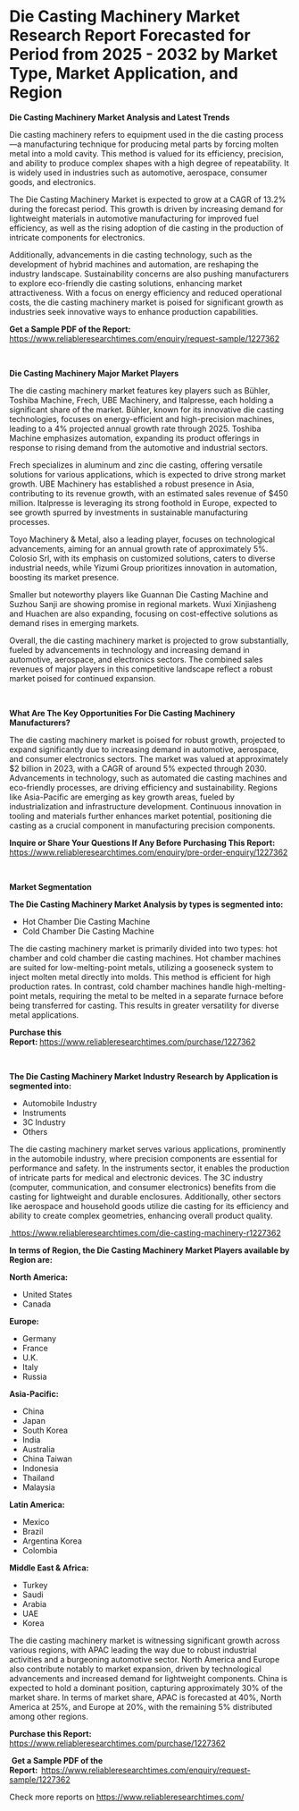 <p><h1>Die Casting Machinery Market Research Report Forecasted for Period from 2025 -  2032 by Market Type, Market Application, and Region</h1></p><p><strong>Die Casting Machinery Market Analysis and Latest Trends</strong></p>
<p><p>Die casting machinery refers to equipment used in the die casting process—a manufacturing technique for producing metal parts by forcing molten metal into a mold cavity. This method is valued for its efficiency, precision, and ability to produce complex shapes with a high degree of repeatability. It is widely used in industries such as automotive, aerospace, consumer goods, and electronics.</p><p>The Die Casting Machinery Market is expected to grow at a CAGR of 13.2% during the forecast period. This growth is driven by increasing demand for lightweight materials in automotive manufacturing for improved fuel efficiency, as well as the rising adoption of die casting in the production of intricate components for electronics. </p><p>Additionally, advancements in die casting technology, such as the development of hybrid machines and automation, are reshaping the industry landscape. Sustainability concerns are also pushing manufacturers to explore eco-friendly die casting solutions, enhancing market attractiveness. With a focus on energy efficiency and reduced operational costs, the die casting machinery market is poised for significant growth as industries seek innovative ways to enhance production capabilities.</p></p>
<p><strong>Get a Sample PDF of the Report:&nbsp;</strong> <a href="https://www.reliableresearchtimes.com/enquiry/request-sample/1227362?utm_campaign=2308&utm_medium=2&utm_source=Github&utm_content=ia&utm_term=16022025&utm_id=die-casting-machinery">https://www.reliableresearchtimes.com/enquiry/request-sample/1227362</a></p>
<p>&nbsp;</p>
<p><strong>Die Casting Machinery Major Market Players</strong></p>
<p><p>The die casting machinery market features key players such as Bühler, Toshiba Machine, Frech, UBE Machinery, and Italpresse, each holding a significant share of the market. Bühler, known for its innovative die casting technologies, focuses on energy-efficient and high-precision machines, leading to a 4% projected annual growth rate through 2025. Toshiba Machine emphasizes automation, expanding its product offerings in response to rising demand from the automotive and industrial sectors.</p><p>Frech specializes in aluminum and zinc die casting, offering versatile solutions for various applications, which is expected to drive strong market growth. UBE Machinery has established a robust presence in Asia, contributing to its revenue growth, with an estimated sales revenue of $450 million. Italpresse is leveraging its strong foothold in Europe, expected to see growth spurred by investments in sustainable manufacturing processes.</p><p>Toyo Machinery & Metal, also a leading player, focuses on technological advancements, aiming for an annual growth rate of approximately 5%. Colosio Srl, with its emphasis on customized solutions, caters to diverse industrial needs, while Yizumi Group prioritizes innovation in automation, boosting its market presence.</p><p>Smaller but noteworthy players like Guannan Die Casting Machine and Suzhou Sanji are showing promise in regional markets. Wuxi Xinjiasheng and Huachen are also expanding, focusing on cost-effective solutions as demand rises in emerging markets.</p><p>Overall, the die casting machinery market is projected to grow substantially, fueled by advancements in technology and increasing demand in automotive, aerospace, and electronics sectors. The combined sales revenues of major players in this competitive landscape reflect a robust market poised for continued expansion.</p></p>
<p>&nbsp;</p>
<p><strong>What Are The Key Opportunities For Die Casting Machinery Manufacturers?</strong></p>
<p><p>The die casting machinery market is poised for robust growth, projected to expand significantly due to increasing demand in automotive, aerospace, and consumer electronics sectors. The market was valued at approximately $2 billion in 2023, with a CAGR of around 5% expected through 2030. Advancements in technology, such as automated die casting machines and eco-friendly processes, are driving efficiency and sustainability. Regions like Asia-Pacific are emerging as key growth areas, fueled by industrialization and infrastructure development. Continuous innovation in tooling and materials further enhances market potential, positioning die casting as a crucial component in manufacturing precision components.</p></p>
<p><strong>Inquire or Share Your Questions If Any Before Purchasing This Report:</strong> <a href="https://www.reliableresearchtimes.com/enquiry/pre-order-enquiry/1227362?utm_campaign=2308&utm_medium=2&utm_source=Github&utm_content=ia&utm_term=16022025&utm_id=die-casting-machinery">https://www.reliableresearchtimes.com/enquiry/pre-order-enquiry/1227362</a></p>
<p>&nbsp;</p>
<p><strong>Market Segmentation</strong></p>
<p><strong>The Die Casting Machinery Market Analysis by types is segmented into:</strong></p>
<p><ul><li>Hot Chamber Die Casting Machine</li><li>Cold Chamber Die Casting Machine</li></ul></p>
<p><p>The die casting machinery market is primarily divided into two types: hot chamber and cold chamber die casting machines. Hot chamber machines are suited for low-melting-point metals, utilizing a gooseneck system to inject molten metal directly into molds. This method is efficient for high production rates. In contrast, cold chamber machines handle high-melting-point metals, requiring the metal to be melted in a separate furnace before being transferred for casting. This results in greater versatility for diverse metal applications.</p></p>
<p><strong>Purchase this Report:&nbsp;</strong><a href="https://www.reliableresearchtimes.com/purchase/1227362?utm_campaign=2308&utm_medium=2&utm_source=Github&utm_content=ia&utm_term=16022025&utm_id=die-casting-machinery">https://www.reliableresearchtimes.com/purchase/1227362</a></p>
<p>&nbsp;</p>
<p><strong>The Die Casting Machinery Market Industry Research by Application is segmented into:</strong></p>
<p><ul><li>Automobile Industry</li><li>Instruments</li><li>3C Industry</li><li>Others</li></ul></p>
<p><p>The die casting machinery market serves various applications, prominently in the automobile industry, where precision components are essential for performance and safety. In the instruments sector, it enables the production of intricate parts for medical and electronic devices. The 3C industry (computer, communication, and consumer electronics) benefits from die casting for lightweight and durable enclosures. Additionally, other sectors like aerospace and household goods utilize die casting for its efficiency and ability to create complex geometries, enhancing overall product quality.</p></p>
<p><a href="https://www.reliableresearchtimes.com/die-casting-machinery-r1227362?utm_campaign=2308&utm_medium=2&utm_source=Github&utm_content=ia&utm_term=16022025&utm_id=die-casting-machinery">&nbsp;https://www.reliableresearchtimes.com/die-casting-machinery-r1227362</a></p>
<p><strong>In terms of Region, the Die Casting Machinery Market Players available by Region are:</strong></p>
<p>
    <p> <strong> North America: </strong>
        <ul>
            <li>United States</li>
            <li>Canada</li>
        </ul>
        </p> 
    <p> <strong> Europe: </strong>
        <ul>
            <li>Germany</li>
            <li>France</li>
            <li>U.K.</li>
            <li>Italy</li>
            <li>Russia</li>
        </ul>
        </p> 
    <p> <strong> Asia-Pacific: </strong>
        <ul>
            <li>China</li>
            <li>Japan</li>
            <li>South Korea</li>
            <li>India</li>
            <li>Australia</li>
            <li>China Taiwan</li>
            <li>Indonesia</li>
            <li>Thailand</li>
            <li>Malaysia</li>
        </ul>
        </p> 
    <p> <strong> Latin America: </strong>
        <ul>
            <li>Mexico</li>
            <li>Brazil</li>
            <li>Argentina Korea</li>
            <li>Colombia</li>
        </ul>
        </p> 
    <p> <strong> Middle East & Africa: </strong>
        <ul>
            <li>Turkey</li>
            <li>Saudi</li>
            <li>Arabia</li>
            <li>UAE</li>
            <li>Korea</li>
        </ul>
    </p>
    </p>
<p><p>The die casting machinery market is witnessing significant growth across various regions, with APAC leading the way due to robust industrial activities and a burgeoning automotive sector. North America and Europe also contribute notably to market expansion, driven by technological advancements and increased demand for lightweight components. China is expected to hold a dominant position, capturing approximately 30% of the market share. In terms of market share, APAC is forecasted at 40%, North America at 25%, and Europe at 20%, with the remaining 5% distributed among other regions.</p></p>
<p><strong>Purchase this Report: </strong><a href="https://www.reliableresearchtimes.com/purchase/1227362?utm_campaign=2308&utm_medium=2&utm_source=Github&utm_content=ia&utm_term=16022025&utm_id=die-casting-machinery">https://www.reliableresearchtimes.com/purchase/1227362</a></p>
<p>&nbsp;<strong>Get a Sample PDF of the Report:&nbsp;&nbsp;</strong><a href="https://www.reliableresearchtimes.com/enquiry/request-sample/1227362?utm_campaign=2308&utm_medium=2&utm_source=Github&utm_content=ia&utm_term=16022025&utm_id=die-casting-machinery">https://www.reliableresearchtimes.com/enquiry/request-sample/1227362</a></p>
<p><strong></strong></p>
<p>Check more reports on <a href="https://www.reliableresearchtimes.com/?utm_campaign=2308&utm_medium=2&utm_source=Github&utm_content=ia&utm_term=16022025&utm_id=die-casting-machinery">https://www.reliableresearchtimes.com/</a></p>